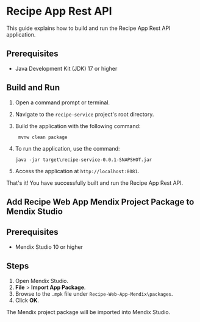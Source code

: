 # Recipe App Rest API

This guide explains how to build and run the Recipe App Rest API application.

## Prerequisites

* Java Development Kit (JDK) 17 or higher

## Build and Run

1. Open a command prompt or terminal.
2. Navigate to the `recipe-service` project's root directory.
3. Build the application with the following command:

   ``` mvnw clean package```

4. To run the application, use the command:


   ```java -jar target\recipe-service-0.0.1-SNAPSHOT.jar```


5. Access the application at `http://localhost:8081`.

That's it! You have successfully built and run the Recipe App Rest API.

## Add Recipe Web App Mendix Project Package to Mendix Studio

## Prerequisites

* Mendix Studio 10 or higher

## Steps

1. Open Mendix Studio.
2. **File** > **Import App Package**.
3. Browse to the `.mpk` file under `Recipe-Web-App-Mendix\packages`.
4. Click **OK**.

The Mendix project package will be imported into Mendix Studio.

